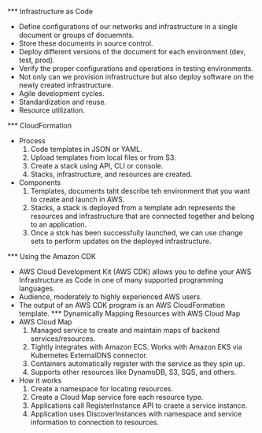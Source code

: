 *** Infrastructure as Code
  - Define configurations of our networks and infrastructure in a single document or groups of docuemnts.
  - Store these documents in source control.
  - Deploy different versions of the document for each environment (dev, test, prod).
  - Verify the proper configurations and operations in testing environments.
  - Not only can we provision infrastructure but also deploy software on the newly created infrastructure.
  - Agile development cycles.
  - Standardization and reuse.
  - Resource utilization.

*** CloudFormation
  - Process
    1. Code templates in JSON or YAML.
    2. Upload templates from local files or from S3.
    3. Create a stack using API, CLI or console.
    4. Stacks, infrastructure, and resources are created.
  - Components
    1. Templates, documents taht describe teh environment that you want to create and launch in AWS.
    2. Stacks, a stack is deployed from a template adn represents the resources and infrastructure that are connected together and belong to an application.
    3. Once a stck has been successfully launched, we can use change sets to perform updates on the deployed infrastructure.

*** Using the Amazon CDK
  - AWS Cloud Development Kit (AWS CDK) allows you to define your AWS Infrastructure as Code in one of many supported programming languages.
  - Audience, moderately to highly experienced AWS users.
  - The output of an AWS CDK program is an AWS CloudFormation template.
*** Dynamically Mapping Resources with AWS Cloud Map
  - AWS Cloud Map
    1. Managed service to create and maintain maps of backend services/resources.
    2. Tightly integrates with Amazon ECS. Works with Amazon EKS via Kubernetes ExternalDNS connector.
    3. Containers automatically register with the service as they spin up.
    4. Supports other resources like DynamoDB, S3, SQS, and others.
  - How it works
    1. Create a namespace for locating resources.
    2. Create a Cloud Map service fore each resource type.
    3. Applications call RegisterInstance API to craete a service instance.
    4. Application uses DiscoverInstances with namespace and service information to connection to resources.
